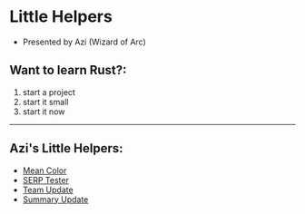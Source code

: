 # Little Helpers
* Presented by Azi (Wizard of Arc)
## Want to learn Rust?:
1. start a project
1. start it small
1. start it now
---

## Azi's Little Helpers:

* [Mean Color](../color_mean/README.md)
* [SERP Tester](../serptester/README.md)
* [Team Update](../team_update/README.md)
* [Summary Update](../summary_update/README.md)
